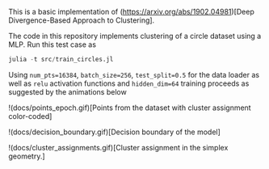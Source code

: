 This is a basic implementation of (https://arxiv.org/abs/1902.04981)[Deep Divergence-Based Approach to Clustering].

The code in this repository implements clustering of a circle
dataset using a MLP. Run this test case as
```julia
julia -t src/train_circles.jl
```

Using `num_pts=16384`, `batch_size=256`, `test_split=0.5` for the
data loader as well as `relu` activation functions and `hidden_dim=64` training proceeds as suggested by the animations below

!(docs/points_epoch.gif)[Points from the dataset with cluster assignment color-coded]

!(docs/decision_boundary.gif)[Decision boundary of the model]

!(docs/cluster_assignments.gif)[Cluster assignment in the simplex geometry.]